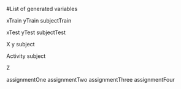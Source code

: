 #List of generated variables<br>

xTrain
yTrain
subjectTrain

xTest
yTest
subjectTest

X
y
subject

Activity
subject

Z

assignmentOne
assignmentTwo
assignmentThree
assignmentFour
